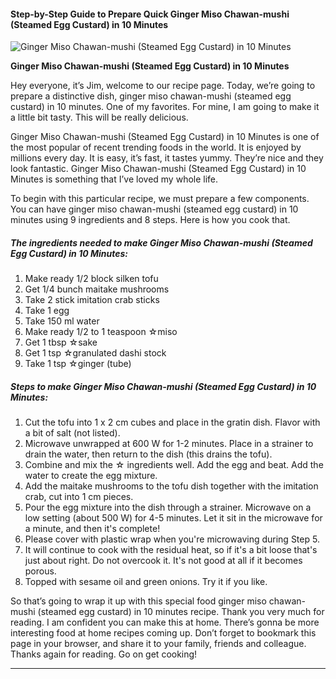             

#### Step-by-Step Guide to Prepare Quick Ginger Miso Chawan-mushi (Steamed Egg Custard) in 10 Minutes

![Ginger Miso Chawan-mushi (Steamed Egg Custard) in 10 Minutes](https://img-global.cpcdn.com/recipes/3c0f337fe3ceadcf/751x532cq70/ginger-miso-chawan-mushi-steamed-egg-custard-in-10-minutes-recipe-main-photo.jpg)

**Ginger Miso Chawan-mushi (Steamed Egg Custard) in 10 Minutes**

Hey everyone, it’s Jim, welcome to our recipe page. Today, we’re going to prepare a distinctive dish, ginger miso chawan-mushi (steamed egg custard) in 10 minutes. One of my favorites. For mine, I am going to make it a little bit tasty. This will be really delicious.

Ginger Miso Chawan-mushi (Steamed Egg Custard) in 10 Minutes is one of the most popular of recent trending foods in the world. It is enjoyed by millions every day. It is easy, it’s fast, it tastes yummy. They’re nice and they look fantastic. Ginger Miso Chawan-mushi (Steamed Egg Custard) in 10 Minutes is something that I’ve loved my whole life.

To begin with this particular recipe, we must prepare a few components. You can have ginger miso chawan-mushi (steamed egg custard) in 10 minutes using 9 ingredients and 8 steps. Here is how you cook that.

##### The ingredients needed to make Ginger Miso Chawan-mushi (Steamed Egg Custard) in 10 Minutes:

1.  Make ready 1/2 block silken tofu
2.  Get 1/4 bunch maitake mushrooms
3.  Take 2 stick imitation crab sticks
4.  Take 1 egg
5.  Take 150 ml water
6.  Make ready 1/2 to 1 teaspoon ☆miso
7.  Get 1 tbsp ☆sake
8.  Get 1 tsp ☆granulated dashi stock
9.  Take 1 tsp ☆ginger (tube)

##### Steps to make Ginger Miso Chawan-mushi (Steamed Egg Custard) in 10 Minutes:

1.  Cut the tofu into 1 x 2 cm cubes and place in the gratin dish. Flavor with a bit of salt (not listed).
2.  Microwave unwrapped at 600 W for 1-2 minutes. Place in a strainer to drain the water, then return to the dish (this drains the tofu).
3.  Combine and mix the ☆ ingredients well. Add the egg and beat. Add the water to create the egg mixture.
4.  Add the maitake mushrooms to the tofu dish together with the imitation crab, cut into 1 cm pieces.
5.  Pour the egg mixture into the dish through a strainer. Microwave on a low setting (about 500 W) for 4-5 minutes. Let it sit in the microwave for a minute, and then it's complete!
6.  Please cover with plastic wrap when you're microwaving during Step 5.
7.  It will continue to cook with the residual heat, so if it's a bit loose that's just about right. Do not overcook it. It's not good at all if it becomes porous.
8.  Topped with sesame oil and green onions. Try it if you like.

So that’s going to wrap it up with this special food ginger miso chawan-mushi (steamed egg custard) in 10 minutes recipe. Thank you very much for reading. I am confident you can make this at home. There’s gonna be more interesting food at home recipes coming up. Don’t forget to bookmark this page in your browser, and share it to your family, friends and colleague. Thanks again for reading. Go on get cooking!

* * *